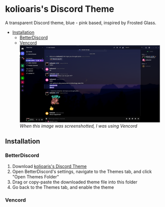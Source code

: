 # kolioaris's Discord Theme
A transparent Discord theme, blue - pink based, inspired by Frosted Glass.

- [Installation](#installation)
  - [BetterDiscord](#betterdiscord)
  - [Vencord](#vencord)
![Screenshot](https://github.com/kolioaris/kolioaris-s-Discord-Theme/blob/main/images/image1.png?raw=true)
*When this image was screenshotted, I was using Vencord*

## Installation
### BetterDiscord
1. Download [kolioaris's Discord Theme](https://raw.githubusercontent.com/kolioaris/kolioaris-s-Discord-Theme/refs/heads/main/kolioaris's%20Theme.theme.css)
2. Open BetterDiscord's settings, navigate to the Themes tab, and click "Open Themes Folder"
3. Drag or copy-paste the downloaded theme file into this folder
4. Go back to the Themes tab, and enable the theme

### Vencord
